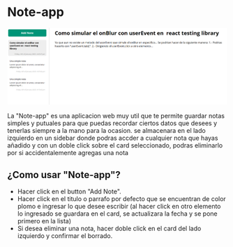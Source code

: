 # Note-app

![noteapp](./src/assets/img_note-app.png)

La "Note-app" es una aplicacion web muy util que te permite guardar notas simples y putuales para que puedas recordar ciertos datos que desees y tenerlas siempre a la mano para la ocasion. se almacenara en el lado izquierdo en un sidebar donde podras accder a cualquier nota que hayas añadido y con un doble click sobre el card seleccionado, podras eliminarlo por si accidentalemente agregas una nota

## ¿Como usar "Note-app"?

- Hacer click en el button "Add Note".
- Hacer click en el titulo o parrafo por defecto que se encuentran de color plomo e ingresar lo que desee escribir (al hacer click en otro elemento lo ingresado se guardara en el card, se actualizara la fecha y se pone primero en la lista)
- Si desea eliminar una nota, hacer doble click en el card del lado izquierdo y confirmar el borrado.

